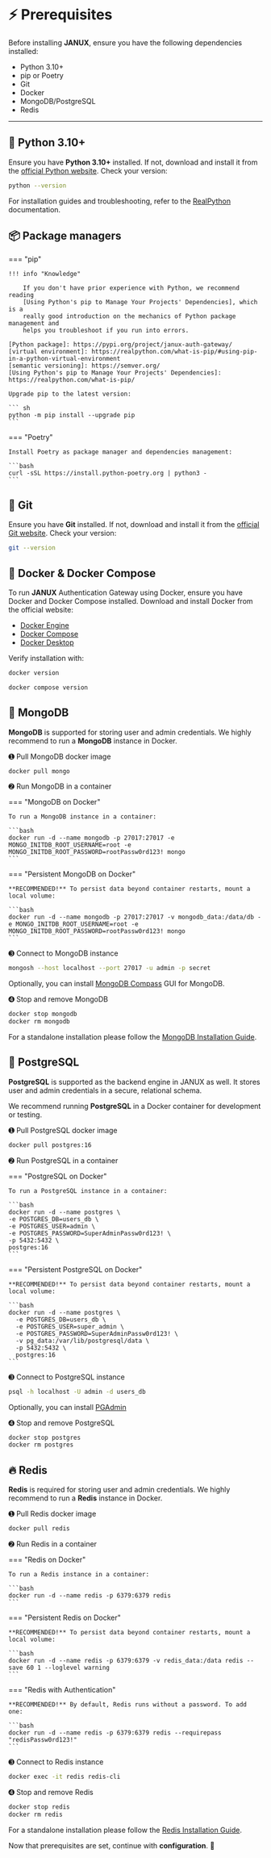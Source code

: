 # ⚡️ Prerequisites

Before installing **JANUX**, ensure you have the following dependencies installed:

- Python 3.10+
- pip or Poetry 
- Git
- Docker
- MongoDB/PostgreSQL
- Redis

---

## 🐍 Python 3.10+

Ensure you have **Python 3.10+** installed. If not, download and install it from the [official Python website](https://www.python.org/downloads/). Check your version:

```bash
python --version
```
For installation guides and troubleshooting, refer to the [RealPython](https://realpython.com/installing-python/) documentation.

## 📦 Package managers

=== "pip"


    !!! info "Knowledge"

        If you don't have prior experience with Python, we recommend reading
        [Using Python's pip to Manage Your Projects' Dependencies], which is a
        really good introduction on the mechanics of Python package management and
        helps you troubleshoot if you run into errors.

    [Python package]: https://pypi.org/project/janux-auth-gateway/
    [virtual environment]: https://realpython.com/what-is-pip/#using-pip-in-a-python-virtual-environment
    [semantic versioning]: https://semver.org/
    [Using Python's pip to Manage Your Projects' Dependencies]: https://realpython.com/what-is-pip/

    Upgrade pip to the latest version: 

    ``` sh
    python -m pip install --upgrade pip
    ```

=== "Poetry"

    Install Poetry as package manager and dependencies management:

    ```bash
    curl -sSL https://install.python-poetry.org | python3 -
    ```
    

## 🌱 Git

Ensure you have **Git** installed. If not, download and install it from the [official Git website](https://git-scm.com/downloads). Check your version:

```bash
git --version
```

## 🐳 Docker & Docker Compose

To run **JANUX** Authentication Gateway using Docker, ensure you have Docker and Docker Compose installed. Download and install Docker from the official website:

- [Docker Engine](https://docs.docker.com/engine/install/)
- [Docker Compose](https://docs.docker.com/compose/install/)
- [Docker Desktop](https://docs.docker.com/desktop/)

Verify installation with: 

```bash
docker version
```

```bash
docker compose version
```


## 🍃 MongoDB

**MongoDB** is supported for storing user and admin credentials. We highly recommend to run a **MongoDB** instance in Docker. 

➊ Pull MongoDB docker image 

```bash
docker pull mongo
```
➋ Run MongoDB in a container

=== "MongoDB on Docker"

    To run a MongoDB instance in a container:

    ```bash
    docker run -d --name mongodb -p 27017:27017 -e MONGO_INITDB_ROOT_USERNAME=root -e MONGO_INITDB_ROOT_PASSWORD=rootPassw0rd123! mongo
    ```

=== "Persistent MongoDB on Docker"

    **RECOMMENDED!** To persist data beyond container restarts, mount a local volume:

    ```bash
    docker run -d --name mongodb -p 27017:27017 -v mongodb_data:/data/db -e MONGO_INITDB_ROOT_USERNAME=root -e MONGO_INITDB_ROOT_PASSWORD=rootPassw0rd123! mongo
    ```

➌ Connect to MongoDB instance 

```bash
mongosh --host localhost --port 27017 -u admin -p secret
```

Optionally, you can install [MongoDB Compass](https://www.mongodb.com/products/tools/compass) GUI for MongoDB.

➍ Stop and remove MongoDB

```bash
docker stop mongodb
docker rm mongodb
```

For a standalone installation please follow the [MongoDB Installation Guide](https://www.mongodb.com/docs/manual/installation/).

## 🐘 PostgreSQL

**PostgreSQL** is supported as the backend engine in JANUX as well. It stores user and admin credentials in a secure, relational schema.

We recommend running **PostgreSQL** in a Docker container for development or testing.

➊ Pull PostgreSQL docker image 

```bash
docker pull postgres:16
```
➋ Run PostgreSQL in a container

=== "PostgreSQL on Docker"

    To run a PostgreSQL instance in a container:

    ```bash
    docker run -d --name postgres \
    -e POSTGRES_DB=users_db \
    -e POSTGRES_USER=admin \
    -e POSTGRES_PASSWORD=SuperAdminPassw0rd123! \
    -p 5432:5432 \
    postgres:16
    ```

=== "Persistent PostgreSQL on Docker"

    **RECOMMENDED!** To persist data beyond container restarts, mount a local volume:

    ```bash
    docker run -d --name postgres \
      -e POSTGRES_DB=users_db \
      -e POSTGRES_USER=super_admin \
      -e POSTGRES_PASSWORD=SuperAdminPassw0rd123! \
      -v pg_data:/var/lib/postgresql/data \
      -p 5432:5432 \
      postgres:16
    ```

➌ Connect to PostgreSQL instance 

```bash
psql -h localhost -U admin -d users_db
```

Optionally, you can install [PGAdmin](https://www.pgadmin.org/download/)

➍ Stop and remove PostgreSQL

```bash
docker stop postgres
docker rm postgres
```

## 🔥 Redis

**Redis** is required for storing user and admin credentials. We highly recommend to run a **Redis** instance in Docker. 

➊ Pull Redis docker image 

```bash
docker pull redis
```
➋ Run Redis in a container

=== "Redis on Docker"

    To run a Redis instance in a container:

    ```bash
    docker run -d --name redis -p 6379:6379 redis
    ```

=== "Persistent Redis on Docker"

    **RECOMMENDED!** To persist data beyond container restarts, mount a local volume:

    ```bash
    docker run -d --name redis -p 6379:6379 -v redis_data:/data redis --save 60 1 --loglevel warning
    ```

=== "Redis with Authentication"

    **RECOMMENDED!** By default, Redis runs without a password. To add one:

    ```bash
    docker run -d --name redis -p 6379:6379 redis --requirepass "redisPassw0rd123!"
    ```

➌ Connect to Redis instance 

```bash
docker exec -it redis redis-cli
```

➍ Stop and remove Redis

```bash
docker stop redis
docker rm redis
```

For a standalone installation please follow the [Redis Installation Guide](https://redis.io/docs/latest/operate/oss_and_stack/install/install-redis/).

Now that prerequisites are set, continue with **configuration**. 🎯

  [JANUX-Auth-Gateway]: https://pypi.org/project/janux-auth-gateway/
  [GitHub]: https://github.com/fox-techniques/janux-auth-gateway
  [fastapi]: https://fastapi.tiangolo.com/
  [uvicorn]: https://www.uvicorn.org/
  [pymongo]: https://www.mongodb.com/docs/languages/python/pymongo-driver/current/
  [PGAdmin]: https://www.pgadmin.org/download/
  [motor]: https://motor.readthedocs.io/en/stable/
  [requests]: https://pypi.org/project/requests/
  [Poetry]: https://python-poetry.org/docs/#installation
